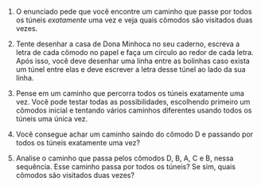 1. O enunciado pede que você encontre um caminho que passe por todos os túneis *exatamente* uma vez e veja quais cômodos são visitados duas vezes.

2. Tente desenhar a casa de Dona Minhoca no seu caderno, escreva a letra de cada cômodo no papel e faça um círculo ao redor de cada letra. Após isso, você deve desenhar uma linha entre as bolinhas caso exista um túnel entre elas e deve escrever a letra desse túnel ao lado da sua linha.

3. Pense em um caminho que percorra todos os túneis exatamente uma vez. Você pode testar todas as possibilidades, escolhendo primeiro um cômodos inicial e tentando vários caminhos diferentes usando todos os túneis uma única vez.

4. Você consegue achar um caminho saindo do cômodo D e passando por todos os túneis exatamente uma vez?

5. Analise o caminho que passa pelos cômodos D, B, A, C e B, nessa sequência. Esse caminho passa por todos os túneis? Se sim, quais cômodos são visitados duas vezes?